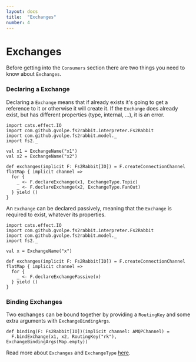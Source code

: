 ```yaml
---
layout: docs
title:  "Exchanges"
number: 4
---
```


# Exchanges

Before getting into the `Consumers` section there are two things you need to know about `Exchanges`.

### Declaring a Exchange

Declaring a `Exchange` means that if already exists it's going to get a reference to it or otherwise it will create it.
If the `Exchange` does already exist, but has different properties (type, internal, ...), it is an error.

```tut:book:silent
import cats.effect.IO
import com.github.gvolpe.fs2rabbit.interpreter.Fs2Rabbit
import com.github.gvolpe.fs2rabbit.model._
import fs2._

val x1 = ExchangeName("x1")
val x2 = ExchangeName("x2")

def exchanges(implicit F: Fs2Rabbit[IO]) = F.createConnectionChannel flatMap { implicit channel =>
  for {
    _ <- F.declareExchange(x1, ExchangeType.Topic)
    _ <- F.declareExchange(x2, ExchangeType.FanOut)
  } yield ()
}
```

An `Exchange` can be declared passively, meaning that the `Exchange` is required to exist, whatever its properties.

```tut:book:silent
import cats.effect.IO
import com.github.gvolpe.fs2rabbit.interpreter.Fs2Rabbit
import com.github.gvolpe.fs2rabbit.model._
import fs2._

val x = ExchangeName("x")

def exchanges(implicit F: Fs2Rabbit[IO]) = F.createConnectionChannel flatMap { implicit channel =>
  for {
    _ <- F.declareExchangePassive(x)
  } yield ()
}
```

### Binding Exchanges

Two exchanges can be bound together by providing a `RoutingKey` and some extra arguments with `ExchangeBindingArgs`.

```tut:book:silent
def binding(F: Fs2Rabbit[IO])(implicit channel: AMQPChannel) =
  F.bindExchange(x1, x2, RoutingKey("rk"), ExchangeBindingArgs(Map.empty))
```

Read more about `Exchanges` and `ExchangeType` [here](https://www.rabbitmq.com/tutorials/amqp-concepts.html#exchanges).
